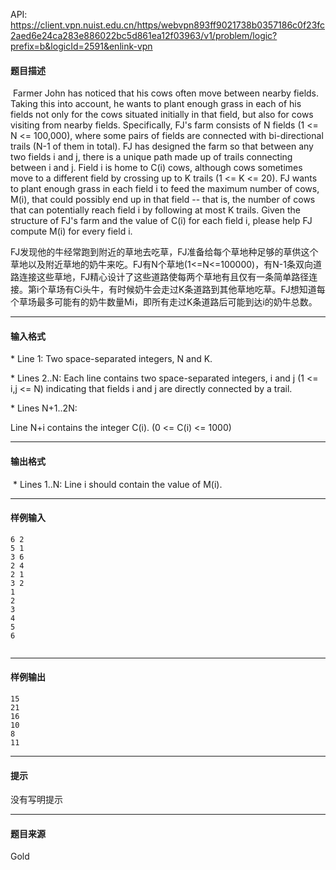 API: https://client.vpn.nuist.edu.cn/https/webvpn893ff9021738b0357186c0f23fc2aed6e24ca283e886022bc5d861ea12f03963/v1/problem/logic?prefix=b&logicId=2591&enlink-vpn

#### 题目描述

 Farmer John has noticed that his cows often move between nearby fields. Taking this into account, he wants to plant enough grass in each of his fields not only for the cows situated initially in that field, but also for cows visiting from nearby fields. Specifically, FJ's farm consists of N fields (1 <= N <= 100,000), where some pairs of fields are connected with bi-directional trails (N-1 of them in total). FJ has designed the farm so that between any two fields i and j, there is a unique path made up of trails connecting between i and j. Field i is home to C(i) cows, although cows sometimes move to a different field by crossing up to K trails (1 <= K <= 20). FJ wants to plant enough grass in each field i to feed the maximum number of cows, M(i), that could possibly end up in that field -- that is, the number of cows that can potentially reach field i by following at most K trails. Given the structure of FJ's farm and the value of C(i) for each field i, please help FJ compute M(i) for every field i.

FJ发现他的牛经常跑到附近的草地去吃草，FJ准备给每个草地种足够的草供这个草地以及附近草地的奶牛来吃。FJ有N个草地(1<=N<=100000)，有N-1条双向道路连接这些草地，FJ精心设计了这些道路使每两个草地有且仅有一条简单路径连接。第i个草场有Ci头牛，有时候奶牛会走过K条道路到其他草地吃草。FJ想知道每个草场最多可能有的奶牛数量Mi，即所有走过K条道路后可能到达i的奶牛总数。  

---

#### 输入格式

\* Line 1: Two space-separated integers, N and K.

\* Lines 2..N: Each line contains two space-separated integers, i and j (1 <= i,j <= N) indicating that fields i and j are directly connected by a trail.

\* Lines N+1..2N:

Line N+i contains the integer C(i). (0 <= C(i) <= 1000)

---

#### 输出格式

 \* Lines 1..N: Line i should contain the value of M(i).

---

#### 样例输入
```
6 2
5 1
3 6
2 4
2 1
3 2
1
2
3
4
5
6


```

---

#### 样例输出
```
15
21
16
10
8
11

```

---

#### 提示

没有写明提示

---

#### 题目来源

Gold